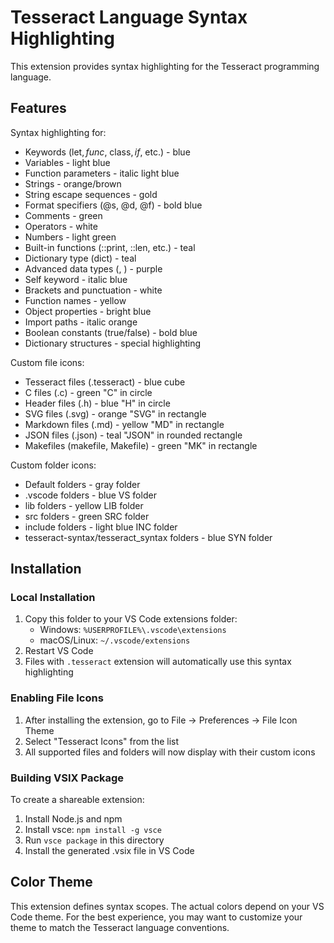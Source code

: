 # Tesseract Language Syntax Highlighting

This extension provides syntax highlighting for the Tesseract programming language.

## Features

Syntax highlighting for:
- Keywords (let$, func$, class$, if$, etc.) - blue
- Variables - light blue
- Function parameters - italic light blue
- Strings - orange/brown
- String escape sequences - gold
- Format specifiers (@s, @d, @f) - bold blue
- Comments - green
- Operators - white
- Numbers - light green
- Built-in functions (::print, ::len, etc.) - teal
- Dictionary type (dict) - teal
- Advanced data types (<stack>, <queue>) - purple
- Self keyword - italic blue
- Brackets and punctuation - white
- Function names - yellow
- Object properties - bright blue
- Import paths - italic orange
- Boolean constants (true/false) - bold blue
- Dictionary structures - special highlighting

Custom file icons:
- Tesseract files (.tesseract) - blue cube
- C files (.c) - green "C" in circle
- Header files (.h) - blue "H" in circle
- SVG files (.svg) - orange "SVG" in rectangle
- Markdown files (.md) - yellow "MD" in rectangle
- JSON files (.json) - teal "JSON" in rounded rectangle
- Makefiles (makefile, Makefile) - green "MK" in rectangle

Custom folder icons:
- Default folders - gray folder
- .vscode folders - blue VS folder
- lib folders - yellow LIB folder
- src folders - green SRC folder
- include folders - light blue INC folder
- tesseract-syntax/tesseract_syntax folders - blue SYN folder

## Installation

### Local Installation
1. Copy this folder to your VS Code extensions folder:
   - Windows: `%USERPROFILE%\.vscode\extensions`
   - macOS/Linux: `~/.vscode/extensions`
2. Restart VS Code
3. Files with `.tesseract` extension will automatically use this syntax highlighting

### Enabling File Icons
1. After installing the extension, go to File → Preferences → File Icon Theme
2. Select "Tesseract Icons" from the list
3. All supported files and folders will now display with their custom icons

### Building VSIX Package
To create a shareable extension:
1. Install Node.js and npm
2. Install vsce: `npm install -g vsce`
3. Run `vsce package` in this directory
4. Install the generated .vsix file in VS Code

## Color Theme

This extension defines syntax scopes. The actual colors depend on your VS Code theme.
For the best experience, you may want to customize your theme to match the Tesseract language conventions.